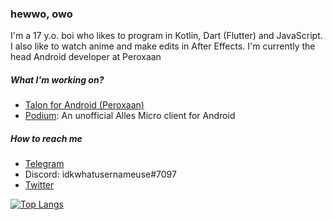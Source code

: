 ### hewwo, owo

I'm a 17 y.o. boi who likes to program in Kotlin, Dart (Flutter) and JavaScript. I also like to watch anime and make edits in After Effects. I'm currently the head Android developer at Peroxaan

##### What I'm working on?

- [Talon for Android (Peroxaan)](https://peroxaan.com/Talon)
- [Podium](https://github.com/idkwhatusernameuse/Podium): An unofficial Alles Micro client for Android

##### How to reach me

- [Telegram](https://t.me/idkwhatusernameuse)
- Discord: idkwhatusernameuse#7097
- [Twitter](https://twitter.com/idkwuu)

[![Top Langs](https://github-readme-stats.vercel.app/api/top-langs/?username=idkwuu)](https://github.com/anuraghazra/github-readme-stats)
